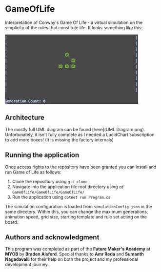 # GameOfLife

Interpretation of Conway's Game Of Life - a virtual simulation on the simplicity of the rules that constitute life. It looks something like this:

![](Glider.gif)

## Architecture
The mostly full UML diagram can be found [here](UML Diagram.png).
Unfortunately, it isn't fully complete as I needed a LucidChart subscription to add more boxes! (It is missing the factory internals)

## Running the application
Once access rights to the repository have been granted you can install and run Game of Life as follows:

1. Clone the repositiory using ``git clone``
2. Navigate into the application file root directory using ``cd GameOfLife/GameOfLife/GameOfLife/``
3. Run the application using ``dotnet run Program.cs``

The simulation configuration is loaded from ``simulationConfig.json`` in the same directory. Within this, you can change the maximum generations, animation speed, grid size, starting template and rule set acting on the board.

## Authors and acknowledgment

This program was completed as part of the **Future Maker's Academy** at **MYOB** by **Braden Alsford**. 
Special thanks to **Amr Reda** and **Sumanth Nagadavalli** for their help on both the project and my professional development journey. 
